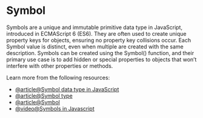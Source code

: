 # Symbol

Symbols are a unique and immutable primitive data type in JavaScript, introduced in ECMAScript 6 (ES6). They are often used to create unique property keys for objects, ensuring no property key collisions occur. Each Symbol value is distinct, even when multiple are created with the same description. Symbols can be created using the Symbol() function, and their primary use case is to add hidden or special properties to objects that won’t interfere with other properties or methods.

Learn more from the following resources:

- [@article@Symbol data type in JavaScript](https://www.javascripttutorial.net/symbol/)
- [@article@Symbol type](https://javascript.info/symbol)
- [@article@Symbol](https://developer.mozilla.org/en-US/docs/Web/JavaScript/Reference/Global_Objects/Symbol)
- [@video@Symbols in Javascript](https://www.youtube.com/watch?v=E5Bblr-SFbA)

